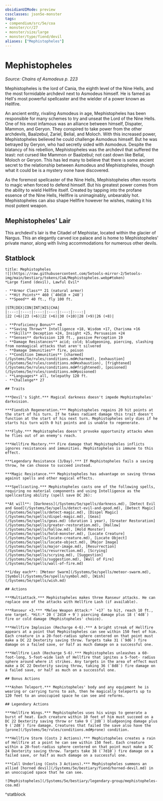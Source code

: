 ```yaml
---
obsidianUIMode: preview
cssclasses: json5e-monster
tags:
- compendium/src/5e/coa
- monster/cr/27
- monster/size/large
- monster/type/fiend/devil
aliases: ["Mephistopheles"]
---
```

# Mephistopheles
*Source: Chains of Asmodeus p. 223*  

Mephistopheles is the lord of Cania, the eighth level of the Nine Hells, and the most formidable archdevil next to Asmodeus himself. He is famed as Hell's most powerful spellcaster and the wielder of a power known as Hellfire.

An ancient entity, rivaling Asmodeus in age, Mephistopheles has been responsible for many schemes to try and unseat the Lord of the Nine Hells. One of his most infamous was an alliance between himself, Dispater, Mammon, and Geryon. They conspired to take power from the other archdevils, Baalzebul, Zariel, Belial, and Moloch. With this increased power, Mephistopheles believed he could challenge Asmodeus himself. But he was betrayed by Geryon, who had secretly sided with Asmodeus. Despite the blatancy of his rebellion, Mephistopheles was the archdevil that suffered the least: not cursed like Mammon or Baalzebul; not cast down like Belial, Moloch or Geryon. This has led many to believe that there is some ancient secret to the relationship between Asmodeus and Mephistopheles, though what it could be is a mystery none have discovered.

As the foremost spellcaster of the Nine Hells, Mephistopheles often resorts to magic when forced to defend himself. But his greatest power comes from the ability to wield Hellfire itself. Created by tapping into the profane essence of the Nine Hells, Hellfire is unimaginably, unbearably hot. Mephistopheles can also shape Hellfire however he wishes, making it his most potent weapon.

## Mephistopheles' Lair

This archdevil's lair is the Citadel of Mephistar, located within the glacier of Nargus. This an elegantly carved ice palace and is home to Mephistopheles' private manor, along with living accommodations for numerous other devils.

## Statblock

```ad-statblock
title: Mephistopheles
![](https://raw.githubusercontent.com/5etools-mirror-2/5etools-img/main/bestiary/tokens/CoA/Mephistopheles.webp#token)
*Large fiend (devil), Lawful Evil*

- **Armor Class** 21 (natural armor)
- **Hit Points** 460 (`40d10 + 240`)
- **Speed** 40 ft., fly 100 ft.

|STR|DEX|CON|INT|WIS|CHA|
|:---:|:---:|:---:|:---:|:---:|:---:|
|22 (+6)|23 (+6)|22 (+6)|30 (+10)|28 (+9)|26 (+8)|

- **Proficiency Bonus** +8
- **Saving Throws** Intelligence +18, Wisdom +17, Charisma +16
- **Skills** Deception +24, Insight +25, Persuasion +24
- **Senses** darkvision 120 ft., passive Perception 19
- **Damage Resistances** acid; cold; bludgeoning, piercing, slashing from nonmagical attacks that aren't silvered
- **Damage Immunities** fire, poison
- **Condition Immunities** [charmed](/Systems/5e/rules/conditions.md#charmed), [exhaustion](/Systems/5e/rules/conditions.md#exhaustion), [frightened](/Systems/5e/rules/conditions.md#frightened), [poisoned](/Systems/5e/rules/conditions.md#poisoned)
- **Languages** all, telepathy 120 ft.
- **Challenge** 27

## Traits

***Devil's Sight.*** Magical darkness doesn't impede Mephistopheles' darkvision.

***Fiendish Regeneration.*** Mephistopheles regains 20 hit points at the start of his turn. If he takes radiant damage this trait doesn't function at the start of his next turn. Mephistopheles only dies if he starts his turn with 0 hit points and is unable to regenerate.

***Flyby.*** Mephistopheles doesn't provoke opportunity attacks when he flies out of an enemy's reach.

***Hellfire Mastery.*** Fire damage that Mephistopheles inflicts ignores resistances and immunities. Mephistopheles is immune to this effect.

***Legendary Resistance (3/Day).*** If Mephistopheles fails a saving throw, he can choose to succeed instead.

***Magic Resistance.*** Mephistopheles has advantage on saving throws against spells and other magical effects.

***Spellcasting.*** Mephistopheles casts one of the following spells, requiring no material components and using Intelligence as the spellcasting ability (spell save DC 26):

**At will**: [Darkness](/Systems/5e/spells/darkness.md), [Detect Evil and Good](/Systems/5e/spells/detect-evil-and-good.md), [Detect Magic](/Systems/5e/spells/detect-magic.md), [Dispel Magic](/Systems/5e/spells/dispel-magic.md), [Geas](/Systems/5e/spells/geas.md) (duration 1 year), [Greater Restoration](/Systems/5e/spells/greater-restoration.md), [Hallow](/Systems/5e/spells/hallow.md), [Hold Monster](/Systems/5e/spells/hold-monster.md), [Locate Creature](/Systems/5e/spells/locate-creature.md), [Locate Object](/Systems/5e/spells/locate-object.md), [Major Image](/Systems/5e/spells/major-image.md), [Resurrection](/Systems/5e/spells/resurrection.md), [Scrying](/Systems/5e/spells/scrying.md), [Suggestion](/Systems/5e/spells/suggestion.md), [Wall of Fire](/Systems/5e/spells/wall-of-fire.md)

**1/day each**: [Meteor Swarm](/Systems/5e/spells/meteor-swarm.md), [Symbol](/Systems/5e/spells/symbol.md), [Wish](/Systems/5e/spells/wish.md)

## Actions

***Multiattack.*** Mephistopheles makes three Ranseur attacks. He can replace one of the attacks with Hellfire Lash (if available).

***Ranseur +3.*** *Melee Weapon Attack:* `+17` to hit, reach 10 ft., one target. *Hit:* 20 (`2d10 + 9`) piercing damage plus 18 (`4d8`) fire or cold damage (Mephistopheles' choice).

***Hellfire Implosion (Recharge 4-6).*** A bright streak of Hellfire appears at a point that Mephistopheles can see within 150 feet of him. Each creature in a 20-foot-radius sphere centered on that point must make a DC 22 Dexterity saving throw. Targets take 31 (`9d6`) fire damage on a failed save, or half as much damage on a successful one.

***Hellfire Lash (Recharge 5-6).*** Mephistopheles unleashes a 60-foot-long, 5-foot-wide lash of Hellfire that ignites a 5-foot- radius sphere around where it strikes. Any targets in the area of effect must make a DC 22 Dexterity saving throw, taking 36 (`8d8`) fire damage on a failed save, or half as much on a successful one.

## Bonus Actions

***Ashen Teleport.*** Mephistopheles' body and any equipment he is wearing or carrying turns to ash, then he magically teleports up to 120 feet to an unoccupied space he can see and reforms.

## Legendary Actions

***Hellfire Wings.*** Mephistopheles uses his wings to generate a burst of heat. Each creature within 10 feet of him must succeed on a DC 22 Dexterity saving throw or take 9 (`2d8`) bludgeoning damage plus 9 (`2d8`) fire damage. Creatures that failed the save also have the [prone](/Systems/5e/rules/conditions.md#prone) condition.

***Hellfire Storm (Costs 2 Actions).*** Mephistopheles creates a rain of Hellfire at a point he can see within 150 feet. Each creature within a 20-foot-radius sphere centered on that point must make a DC 24 Dexterity saving throw. Targets take 38 (`7d10`) fire damage on a failed save, or half as much damage on a successful one.

***Call Underling (Costs 3 Actions).*** Mephistopheles summons an allied [horned devil](/Systems/5e/bestiary/fiend/horned-devil.md) in an unoccupied space that he can see.

![Mephistopheles](/Systems/5e/bestiary/legendary-group/mephistopheles-coa.md)
```
^statblock